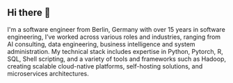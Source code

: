 ## Hi there 👋

<!--
**kirilzilla/kirilzilla** is a ✨ _special_ ✨ repository because its `README.md` (this file) appears on your GitHub profile.

Here are some ideas to get you started:

- 🔭 I’m currently working on ...
- 🌱 I’m currently learning ...
- 👯 I’m looking to collaborate on ...
- 🤔 I’m looking for help with ...
- 💬 Ask me about ...
- 📫 How to reach me: ...
- 😄 Pronouns: ...
- ⚡ Fun fact: ...
-->

I'm a software engineer from Berlin, Germany with over 15 years in software engineering, I’ve worked across various roles and industries, ranging from AI consulting, data engineering, business intelligence and system administration. My technical stack includes expertise in Python, Pytorch, R, SQL, Shell scripting, and a variety of tools and frameworks such as Hadoop, creating scalable cloud-native platforms, self-hosting solutions, and microservices architectures.
